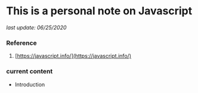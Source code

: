 # This is a personal note on Javascript

*last update: 06/25/2020*

### Reference

1. [https://javascript.info/](https://javascript.info/)



### current content

* Introduction
